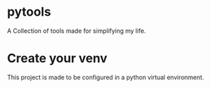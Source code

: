 # pytools
A Collection of tools made for simplifying my life.

# Create your venv

This project is made to be configured in a python virtual environment.